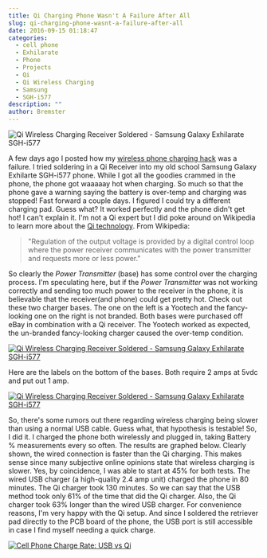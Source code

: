 ```yaml
---
title: Qi Charging Phone Wasn't A Failure After All
slug: qi-charging-phone-wasnt-a-failure-after-all
date: 2016-09-15 01:18:47
categories:
  - cell phone
  - Exhilarate
  - Phone
  - Projects
  - Qi
  - Qi Wireless Charging
  - Samsung
  - SGH-i577
description: ""
author: Bremster
---
```



![Qi Wireless Charging Receiver Soldered - Samsung Galaxy Exhilarate SGH-i577](/uploads/2016/09/2016-09-10-14.32.03a-300x234.jpg)

A few days ago I posted how my [wireless phone charging hack](/blog/diy-wireless-phone-charging-works-and-doesnt-work-at-the-same-time/) was a failure. I tried soldering in a Qi Receiver into my old school Samsung Galaxy Exhilarte SGH-i577 phone. While I got all the goodies crammed in the phone, the phone got waaaaay hot when charging. So much so that the phone gave a warning saying the battery is over-temp and charging was stopped! Fast forward a couple days. I figured I could try a different charging pad. Guess what? It worked perfectly and the phone didn't get hot! I can't explain it. I'm not a Qi expert but I did poke around on Wikipedia to learn more about the [Qi technology](https://en.wikipedia.org/wiki/Qi_(inductive_power_standard)). From Wikipedia:

> "Regulation of the output voltage is provided by a digital control loop where the power receiver communicates with the power transmitter and requests more or less power."

So clearly the _Power Transmitter_ (base) has some control over the charging process. I'm speculating here, but if the _Power Transmitter_ was not working correctly and sending too much power to the receiver in the phone, it is believable that the receiver(and phone) could get pretty hot. Check out these two charger bases. The one on the left is a Yootech and the fancy-looking one on the right is not branded. Both bases were purchased off eBay in combination with a Qi receiver. The Yootech worked as expected, the un-branded fancy-looking charger caused the over-temp condition.

[![Qi Wireless Charging Receiver Soldered - Samsung Galaxy Exhilarate SGH-i577 ](/uploads/2016/09/20160912_181256-1024x407.jpg)](/uploads/2016/09/20160912_181256.jpg)

Here are the labels on the bottom of the bases. Both require 2 amps at 5vdc and put out 1 amp.

[![Qi Wireless Charging Receiver Soldered - Samsung Galaxy Exhilarate SGH-i577 ](/uploads/2016/09/20160912_181343-1024x360.jpg)](/uploads/2016/09/20160912_181343.jpg)

So, there's some rumors out there regarding wireless charging being slower than using a normal USB cable. Guess what, that hypothesis is testable! So, I did it. I charged the phone both wirelessly and plugged in, taking Battery % measurements every so often. The results are graphed below. Clearly shown, the wired connection is faster than the Qi charging. This makes sense since many subjective online opinions state that wireless charging is slower. Yes, by coincidence, I was able to start at 45% for both tests. The wired USB charger (a high-quality 2.4 amp unit) charged the phone in 80 minutes. The Qi charger took 130 minutes. So we can say that the USB method took only 61% of the time that did the Qi charger. Also, the Qi charger took 63% longer than the wired USB charger. For convenience reasons, I'm very happy with the Qi setup. And since I soldered the retriever pad directly to the PCB board of the phone, the USB port is still accessible in case I find myself needing a quick charge.

[![Cell Phone Charge Rate: USB vs Qi](/uploads/2016/09/rate.png)](/uploads/2016/09/rate.png)
